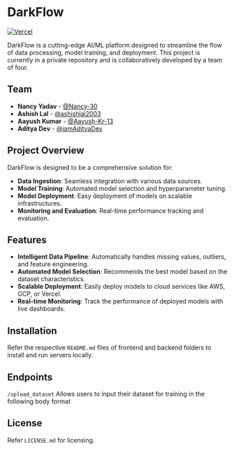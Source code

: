 # DarkFlow

[![Vercel](https://img.shields.io/badge/hosted%20on-vercel-darkgreen)](https://darkflowop.vercel.app/)

DarkFlow is a cutting-edge AI/ML platform designed to streamline the flow of data processing, model training, and deployment. This project is currently in a private repository and is collaboratively developed by a team of four.

## Team

- **Nancy Yadav** - [@Nancy-30](https://github.com/Nancy-30)
- **Ashish Lal** - [@ashishlal2003](https://github.com/ashishlal2003)
- **Aayush Kumar** - [@Aayush-Kr-13](https://github.com/Aayush-Kr-13)
- **Aditya Dev** - [@iamAdityaDev](https://github.com/iamAdityaDev)

## Project Overview

DarkFlow is designed to be a comprehensive solution for:

- **Data Ingestion**: Seamless integration with various data sources.
- **Model Training**: Automated model selection and hyperparameter tuning.
- **Model Deployment**: Easy deployment of models on scalable infrastructures.
- **Monitoring and Evaluation**: Real-time performance tracking and evaluation.

## Features

- **Intelligent Data Pipeline**: Automatically handles missing values, outliers, and feature engineering.
- **Automated Model Selection**: Recommends the best model based on the dataset characteristics.
- **Scalable Deployment**: Easily deploy models to cloud services like AWS, GCP, or Vercel.
- **Real-time Monitoring**: Track the performance of deployed models with live dashboards.

## Installation

Refer the respective ```README.md``` files of frontend and backend folders to install and run servers locally.

## Endpoints

```/upload_dataset``` Allows users to input their dataset for training in the following body format

## License

Refer ```LICENSE.md``` for licensing.

